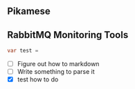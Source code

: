 Pikamese
--------
## RabbitMQ Monitoring Tools

```c#
var test = 
```

-[ ] Figure out how to markdown
-[ ] Write something to parse it
-[x] test how to do
